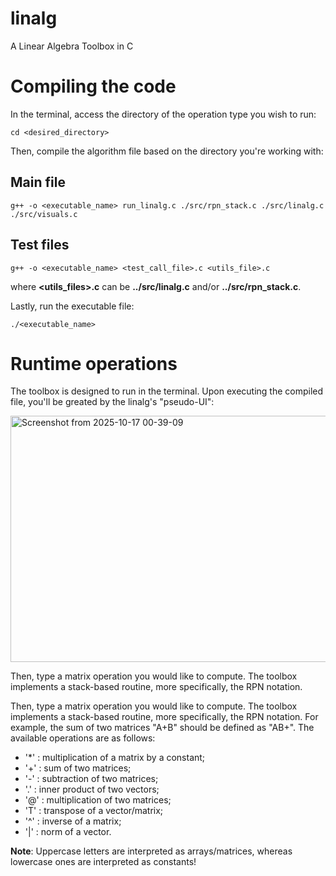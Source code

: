 # linalg
A Linear Algebra Toolbox in C

# Compiling the code
In the terminal, access the directory of the operation type you wish to run:
```
cd <desired_directory>
```

Then, compile the algorithm file based on the directory you're working with:

## Main file
```
g++ -o <executable_name> run_linalg.c ./src/rpn_stack.c ./src/linalg.c ./src/visuals.c
```

## Test files
```
g++ -o <executable_name> <test_call_file>.c <utils_file>.c
```
where **<utils_files>.c** can be **../src/linalg.c** and/or **../src/rpn_stack.c**.

Lastly, run the executable file:
```
./<executable_name>
```

# Runtime operations
The toolbox is designed to run in the terminal. Upon executing the compiled file, you'll be greated by the linalg's "pseudo-UI":

<img width="1166" height="394" alt="Screenshot from 2025-10-17 00-39-09" src="https://github.com/user-attachments/assets/5f431f9d-b785-4aa4-bcbe-ff3a04506630" />


Then, type a matrix operation you would like to compute. The toolbox implements a stack-based routine, more specifically, the RPN notation. 

Then, type a matrix operation you would like to compute. The toolbox implements a stack-based routine, more specifically, the RPN notation. For example, the sum of two matrices "A+B" should be defined as "AB+". The available operations are as follows:

- '*' : multiplication of a matrix by a constant;
- '+' : sum of two matrices;
- '-' : subtraction of two matrices;
- '.' : inner product of two vectors;
- '@' : multiplication of two matrices;
- 'T' : transpose of a vector/matrix;
- '^' : inverse of a matrix;
- '|' : norm of a vector.

**Note**: Uppercase letters are interpreted as arrays/matrices, whereas lowercase ones are interpreted as constants!
 
